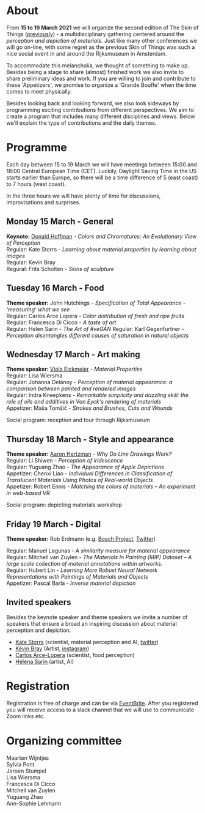 # About

From **15 to 19 March 2021** we will organize the second edition of The Skin of Things ([previously](https://theskinofthings.github.io)) - a multidisciplinary gathering centered around the *perception and depiction of materials*. Just like many other conferences we will go on-line, with some regret as the previous Skin of Things was such a nice social event in and around the Rijksmuseum in Amsterdam. 

To accommodate this melancholia, we thought of something to make up. Besides being a stage to share (almost) finished work we also invite to share preliminary ideas and work. If you are willing to join and contribute to these 'Appetizers', we promise to organize a 'Grande Bouffe' when the time comes to meet physically.  

Besides looking back and looking forward, we also look sideways by programming exciting contributions from different perspectives. We aim to create a program that includes many different  disciplines and views. Below we'll explain the type of contributions and the daily themes. 





# Programme

Each day between 15 to 19 March we will have meetings between 15:00 and 18:00 Central European Time (CET). Luckily, Daylight Saving Time in the US starts earlier than Europe, so there will be a time difference of 5 (east coast) to 7 hours (west coast).  

In the three hours we will have plenty of time for discussions, improvisations and surprises. 

## Monday 15 March - General
**Keynote:** [Donald Hoffman](https://www.cogsci.uci.edu/~ddhoff/) - *Colors and Chromatures: An Evolutionary View of Perception* <br>
Regular:	Kate Storrs - *Learning about material properties by learning about images*<br>
Regular: Kevin Bray  <br>
Regural: Frits Scholten -  *Skins of sculpture*

## Tuesday 16 March - Food 
**Theme speaker:** John Hutchings - *Specification of Total Appearance - ‘measuring’ what we see*<br>
Regular: Carlos Arce Lopera - *Color distribution of fresh and ripe fruits* <br>
Regular: Francesca Di Cicco - *A taste of art*<br>
Regular: Helen Sarin - *The Art of #veGAN*
Regular: Karl Gegenfurtner  - *Perception disentangles different causes of saturation in natural objects* <br>


## Wednesday 17 March - Art making
**Theme speaker:** [Viola Eickmeier](https://studioviolet.org) - *Material Properties*<br>
Regular: Lisa Wiersma <br>
Regular: Johanna Delanoy - *Perception of material appearance: a comparison between painted and rendered images*<br>
Regular: Indra Kneepkens - *Remarkable simplicity and dazzling skill: the role of oils and additives in Van Eyck's rendering of materials*<br>
Appetizer: Maša Tomšič - *Strokes and Brushes, Cuts and Wounds*

Social program: reception and tour through Rijksmuseum

## Thursday 18 March - Style and appearance
**Theme speaker:** [Aaron Hertzman](https://www.dgp.toronto.edu/~hertzman/) - *Why Do Line Drawings Work?*<br>
Regular:	Li Shiwen - *Perception of iridescence*<br>
Regular:	Yuguang Zhao - *The Appearance of Apple Depictions*<br>
Appetizer:	Chenxi Liao - *Individual Differences in Classification of Translucent Materials Using Photos of Real-world Objects*<br>
Appetizer:	Robert Ennis - *Matching the colors of materials – An experiment in web-based VR*

Social program: depicting materials workshop


## Friday 19 March - Digital
**Theme speaker:** Rob Erdmann (e.g. [Bosch Project](http://boschproject.org/#/), [Twitter](https://twitter.com/erdmann))<br>

Regular:	Manuel Lagunas - *A similarity measure for material appearance*<br>
Regular:	Mitchell van Zuylen - *The Materials In Painting (MIP) Dataset – A large scale collection of material annotations within artworks.*<br>
Regular: Hubert Lin - *Learning More Robust Neural Network Representations with Paintings of Materials and Objects*<br>
Appetizer:	Pascal Barla - *Inverse material depiction*

## Invited speakers
Besides the keynote speaker and theme speakers we invite a number of speakers that ensure a broad an inspiring discussion about material perception and depiction.
- [Kate Storrs](https://www.katestorrs.com) (scientist, material perception and AI, [twitter](https://twitter.com/katestorrs))
- [Kévin Bray](https://kevinbray.biz) (Artist, [instagram](https://www.instagram.com/bray_kevin/))
- [Carlos Arce-Lopera](https://arcelopera.github.io/about/) (scientist, food perception)
- [Helena Sarin](https://twitter.com/glagolista) (artist, AI)

# Registration

Registration is free of charge and can be via [EventBrite](https://www.eventbrite.com/e/the-skin-of-things-ii-tickets-136721115537). After you registered you will receive access to a slack channel that we will use to communicate Zoom links etc. 


# Organizing committee
Maarten Wijntjes<br>
Sylvia Pont<br>
Jeroen Stumpel<br>
Lisa Wiersma<br>
Francesca Di Cicco<br>
Mitchell van Zuylen<br>
Yuguang Zhao<br>
Ann-Sophie Lehmann


